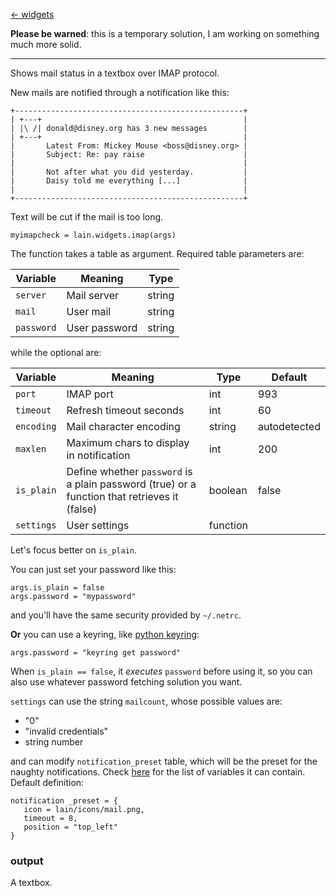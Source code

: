 [<- widgets](https://github.com/copycat-killer/lain/wiki/Widgets)

**Please be warned**: this is a temporary solution, I am working on something much more solid.

---

Shows mail status in a textbox over IMAP protocol.

New mails are notified through a notification like this:

	+---------------------------------------------------+
	| +---+                                             |
	| |\ /| donald@disney.org has 3 new messages        |
	| +---+                                             |
	|       Latest From: Mickey Mouse <boss@disney.org> |
    |       Subject: Re: pay raise                      |
    |                                                   |
    |       Not after what you did yesterday.           |
    |       Daisy told me everything [...]              |
	|                                                   |
	+---------------------------------------------------+

Text will be cut if the mail is too long.

	myimapcheck = lain.widgets.imap(args)

The function takes a table as argument. Required table parameters are:

Variable | Meaning | Type
--- | --- | ---
`server` | Mail server | string
`mail` | User mail | string
`password` | User password | string

while the optional are:

Variable | Meaning | Type | Default
--- | --- | --- | ---
`port` | IMAP port | int | 993
`timeout` | Refresh timeout seconds | int | 60
`encoding` | Mail character encoding | string | autodetected
`maxlen` | Maximum chars to display in notification | int | 200
`is_plain` | Define whether `password` is a plain password (true) or a function that retrieves it (false) | boolean | false
`settings` | User settings | function

Let's focus better on `is_plain`.

You can just set your password like this:

    args.is_plain = false
    args.password = "mypassword"

and you'll have the same security provided by `~/.netrc`.

**Or** you can use a keyring, like [python keyring](https://pypi.python.org/pypi/keyring):

    args.password = "keyring get password"

When `is_plain == false`, it *executes* `password` before using it, so you can also use whatever password fetching solution you want.

`settings` can use the string `mailcount`, whose possible values are:

- "0"
- "invalid credentials"
- string number

and can modify `notification_preset` table, which will be the preset for the naughty notifications. Check [here](http://awesome.naquadah.org/doc/api/modules/naughty.html#notify) for the list of variables it can contain. Default definition:

    notification _preset = {
       icon = lain/icons/mail.png,
       timeout = 8,
       position = "top_left"
    }

### output 

A textbox.